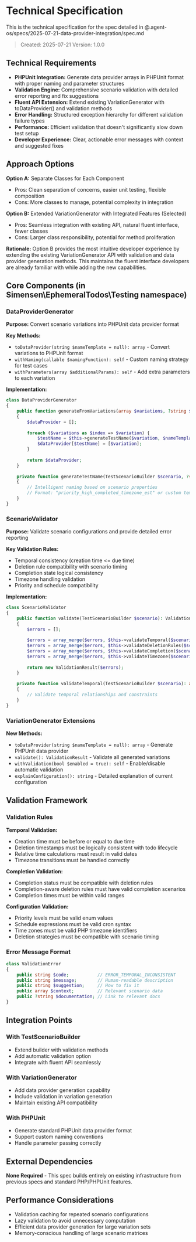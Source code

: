 # Technical Specification

This is the technical specification for the spec detailed in @.agent-os/specs/2025-07-21-data-provider-integration/spec.md

> Created: 2025-07-21
> Version: 1.0.0

## Technical Requirements

- **PHPUnit Integration:** Generate data provider arrays in PHPUnit format with proper naming and parameter structures
- **Validation Engine:** Comprehensive scenario validation with detailed error reporting and fix suggestions
- **Fluent API Extension:** Extend existing VariationGenerator with toDataProvider() and validation methods
- **Error Handling:** Structured exception hierarchy for different validation failure types
- **Performance:** Efficient validation that doesn't significantly slow down test setup
- **Developer Experience:** Clear, actionable error messages with context and suggested fixes

## Approach Options

**Option A:** Separate Classes for Each Component
- Pros: Clean separation of concerns, easier unit testing, flexible composition
- Cons: More classes to manage, potential complexity in integration

**Option B:** Extended VariationGenerator with Integrated Features (Selected)
- Pros: Seamless integration with existing API, natural fluent interface, fewer classes
- Cons: Larger class responsibility, potential for method proliferation

**Rationale:** Option B provides the most intuitive developer experience by extending the existing VariationGenerator API with validation and data provider generation methods. This maintains the fluent interface developers are already familiar with while adding the new capabilities.

## Core Components (in Simensen\EphemeralTodos\Testing namespace)

### DataProviderGenerator

**Purpose:** Convert scenario variations into PHPUnit data provider format

**Key Methods:**
- `toDataProvider(string $nameTemplate = null): array` - Convert variations to PHPUnit format
- `withNaming(callable $namingFunction): self` - Custom naming strategy for test cases
- `withParameters(array $additionalParams): self` - Add extra parameters to each variation

**Implementation:**
```php
class DataProviderGenerator
{
    public function generateFromVariations(array $variations, ?string $nameTemplate = null): array
    {
        $dataProvider = [];
        
        foreach ($variations as $index => $variation) {
            $testName = $this->generateTestName($variation, $nameTemplate, $index);
            $dataProvider[$testName] = [$variation];
        }
        
        return $dataProvider;
    }
    
    private function generateTestName(TestScenarioBuilder $scenario, ?string $template, int $index): string
    {
        // Intelligent naming based on scenario properties
        // Format: "priority_high_completed_timezone_est" or custom template
    }
}
```

### ScenarioValidator

**Purpose:** Validate scenario configurations and provide detailed error reporting

**Key Validation Rules:**
- Temporal consistency (creation time <= due time)
- Deletion rule compatibility with scenario timing
- Completion state logical consistency
- Timezone handling validation
- Priority and schedule compatibility

**Implementation:**
```php
class ScenarioValidator
{
    public function validate(TestScenarioBuilder $scenario): ValidationResult
    {
        $errors = [];
        
        $errors = array_merge($errors, $this->validateTemporal($scenario));
        $errors = array_merge($errors, $this->validateDeletionRules($scenario));
        $errors = array_merge($errors, $this->validateCompletion($scenario));
        $errors = array_merge($errors, $this->validateTimezone($scenario));
        
        return new ValidationResult($errors);
    }
    
    private function validateTemporal(TestScenarioBuilder $scenario): array
    {
        // Validate temporal relationships and constraints
    }
}
```

### VariationGenerator Extensions

**New Methods:**
- `toDataProvider(string $nameTemplate = null): array` - Generate PHPUnit data provider
- `validate(): ValidationResult` - Validate all generated variations
- `withValidation(bool $enabled = true): self` - Enable/disable automatic validation
- `explainConfiguration(): string` - Detailed explanation of current configuration

## Validation Framework

### Validation Rules

**Temporal Validation:**
- Creation time must be before or equal to due time
- Deletion timestamps must be logically consistent with todo lifecycle
- Relative time calculations must result in valid dates
- Timezone transitions must be handled correctly

**Completion Validation:**
- Completion status must be compatible with deletion rules
- Completion-aware deletion rules must have valid completion scenarios
- Completion times must be within valid ranges

**Configuration Validation:**
- Priority levels must be valid enum values
- Schedule expressions must be valid cron syntax
- Time zones must be valid PHP timezone identifiers
- Deletion strategies must be compatible with scenario timing

### Error Message Format

```php
class ValidationError
{
    public string $code;           // ERROR_TEMPORAL_INCONSISTENT
    public string $message;        // Human-readable description
    public string $suggestion;     // How to fix it
    public array $context;         // Relevant scenario data
    public ?string $documentation; // Link to relevant docs
}
```

## Integration Points

### With TestScenarioBuilder

- Extend builder with validation methods
- Add automatic validation option
- Integrate with fluent API seamlessly

### With VariationGenerator

- Add data provider generation capability
- Include validation in variation generation
- Maintain existing API compatibility

### With PHPUnit

- Generate standard PHPUnit data provider format
- Support custom naming conventions
- Handle parameter passing correctly

## External Dependencies

**None Required** - This spec builds entirely on existing infrastructure from previous specs and standard PHP/PHPUnit features.

## Performance Considerations

- Validation caching for repeated scenario configurations
- Lazy validation to avoid unnecessary computation
- Efficient data provider generation for large variation sets
- Memory-conscious handling of large scenario matrices